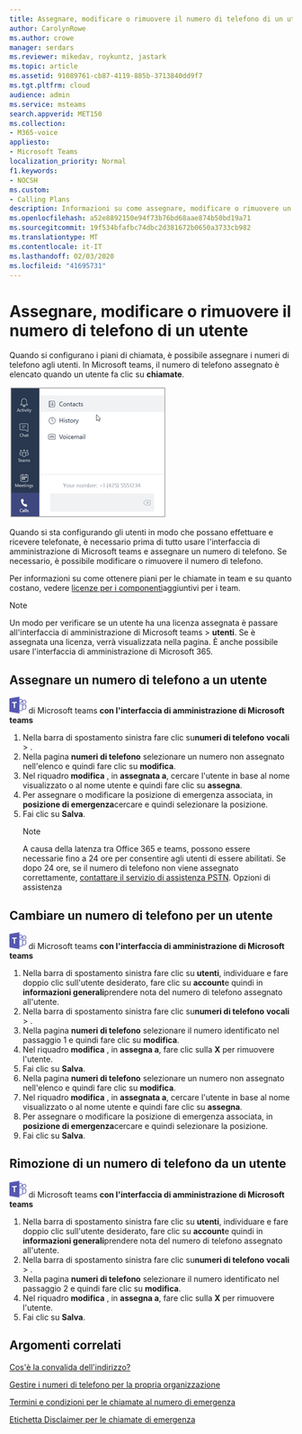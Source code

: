 ```yaml
---
title: Assegnare, modificare o rimuovere il numero di telefono di un utente
author: CarolynRowe
ms.author: crowe
manager: serdars
ms.reviewer: mikedav, roykuntz, jastark
ms.topic: article
ms.assetid: 91089761-cb87-4119-885b-3713840dd9f7
ms.tgt.pltfrm: cloud
audience: admin
ms.service: msteams
search.appverid: MET150
ms.collection:
- M365-voice
appliesto:
- Microsoft Teams
localization_priority: Normal
f1.keywords:
- NOCSH
ms.custom:
- Calling Plans
description: Informazioni su come assegnare, modificare o rimuovere un numero di telefono dell'ufficio per gli utenti del team in modo che le aziende e i client possano effettuare chiamate.
ms.openlocfilehash: a52e8892150e94f73b76bd68aae874b50bd19a71
ms.sourcegitcommit: 19f534bfafbc74dbc2d381672b0650a3733cb982
ms.translationtype: MT
ms.contentlocale: it-IT
ms.lasthandoff: 02/03/2020
ms.locfileid: "41695731"
---
```

# <a name="assign-change-or-remove-a-phone-number-for-a-user"></a>Assegnare, modificare o rimuovere il numero di telefono di un utente

Quando si configurano i piani di chiamata, è possibile assegnare i numeri di telefono agli utenti. In Microsoft teams, il numero di telefono assegnato è elencato quando un utente fa clic su **chiamate**.

![Numero di telefono dell'utente visualizzato in teams.](media/teams-phone-number.png)

Quando si sta configurando gli utenti in modo che possano effettuare e ricevere telefonate, è necessario prima di tutto usare l'interfaccia di amministrazione di Microsoft teams e assegnare un numero di telefono. Se necessario, è possibile modificare o rimuovere il numero di telefono.
  
Per informazioni su come ottenere piani per le chiamate in team e su quanto costano, vedere [licenze per i componenti](teams-add-on-licensing/microsoft-teams-add-on-licensing.md)aggiuntivi per i team.
  
> [!NOTE]
> Un modo per verificare se un utente ha una licenza assegnata è passare all'interfaccia di amministrazione di Microsoft teams > **utenti**. Se è assegnata una licenza, verrà visualizzata nella pagina.  È anche possibile usare l'interfaccia di amministrazione di Microsoft 365.
  
## <a name="assign-a-phone-number-to-a-user"></a>Assegnare un numero di telefono a un utente
 
![Icona che mostra il logo](media/teams-logo-30x30.png) di Microsoft teams **con l'interfaccia di amministrazione di Microsoft teams**
    
1. Nella barra di spostamento sinistra fare clic su**numeri di telefono** **vocali** > .
2. Nella pagina **numeri di telefono** selezionare un numero non assegnato nell'elenco e quindi fare clic su **modifica**.  
3. Nel riquadro **modifica** , in **assegnata a**, cercare l'utente in base al nome visualizzato o al nome utente e quindi fare clic su **assegna**.
4. Per assegnare o modificare la posizione di emergenza associata, in **posizione di emergenza**cercare e quindi selezionare la posizione.
6. Fai clic su **Salva**.
    > [!NOTE]
    > A causa della latenza tra Office 365 e teams, possono essere necessarie fino a 24 ore per consentire agli utenti di essere abilitati. Se dopo 24 ore, se il numero di telefono non viene assegnato correttamente, [contattare il servizio di assistenza PSTN](manage-phone-numbers-for-your-organization/contact-pstn-service-desk.md). Opzioni di assistenza
  
## <a name="change-a-phone-number-for-a-user"></a>Cambiare un numero di telefono per un utente
 
![Icona che mostra il logo](media/teams-logo-30x30.png) di Microsoft teams **con l'interfaccia di amministrazione di Microsoft teams**
    
1. Nella barra di spostamento sinistra fare clic su **utenti**, individuare e fare doppio clic sull'utente desiderato, fare clic su **account**e quindi in **informazioni generali**prendere nota del numero di telefono assegnato all'utente.
2. Nella barra di spostamento sinistra fare clic su**numeri di telefono** **vocali** > .
3. Nella pagina **numeri di telefono** selezionare il numero identificato nel passaggio 1 e quindi fare clic su **modifica**.  
4. Nel riquadro **modifica** , in **assegna a**, fare clic sulla **X** per rimuovere l'utente.
5. Fai clic su **Salva**.
6. Nella pagina **numeri di telefono** selezionare un numero non assegnato nell'elenco e quindi fare clic su **modifica**.  
7. Nel riquadro **modifica** , in **assegnata a**, cercare l'utente in base al nome visualizzato o al nome utente e quindi fare clic su **assegna**.
8. Per assegnare o modificare la posizione di emergenza associata, in **posizione di emergenza**cercare e quindi selezionare la posizione.
9. Fai clic su **Salva**.

## <a name="remove-a-phone-number-from-a-user"></a>Rimozione di un numero di telefono da un utente
 
![Icona che mostra il logo](media/teams-logo-30x30.png) di Microsoft teams **con l'interfaccia di amministrazione di Microsoft teams**

1. Nella barra di spostamento sinistra fare clic su **utenti**, individuare e fare doppio clic sull'utente desiderato, fare clic su **account**e quindi in **informazioni generali**prendere nota del numero di telefono assegnato all'utente.
2. Nella barra di spostamento sinistra fare clic su**numeri di telefono** **vocali** > .
3. Nella pagina **numeri di telefono** selezionare il numero identificato nel passaggio 2 e quindi fare clic su **modifica**.  
4. Nel riquadro **modifica** , in **assegna a**, fare clic sulla **X** per rimuovere l'utente.
5. Fai clic su **Salva**.
    
## <a name="related-topics"></a>Argomenti correlati

[Cos'è la convalida dell'indirizzo?](/skypeforbusiness/what-are-calling-plans-in-office-365/what-is-address-validation)

[Gestire i numeri di telefono per la propria organizzazione](/microsoftteams/manage-phone-numbers-for-your-organization)

[Termini e condizioni per le chiamate al numero di emergenza](/microsoftteams/emergency-calling-terms-and-conditions)

[Etichetta Disclaimer per le chiamate di emergenza](https://github.com/MicrosoftDocs/OfficeDocs-SkypeForBusiness/blob/live/Teams/downloads/emergency-calling/emergency-calling-label-(en-us)-(v.1.0).zip?raw=true)